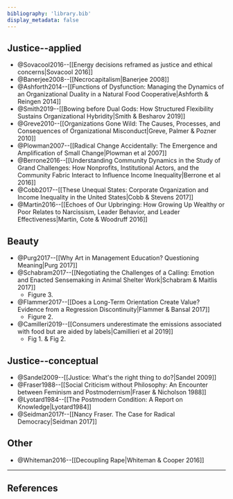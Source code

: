 ```yaml
---
bibliography: 'library.bib'
display_metadata: false
---
```


## Justice--applied

* @Sovacool2016--[[Energy decisions reframed as justice and ethical concerns|Sovacool 2016]]
* @Banerjee2008--[[Necrocapitalism|Banerjee 2008]]
* @Ashforth2014--[[Functions of Dysfunction: Managing the Dynamics of an Organizational Duality in a Natural Food Cooperative|Ashforth & Reingen 2014]]
* @Smith2019--[[Bowing before Dual Gods: How Structured Flexibility Sustains Organizational Hybridity|Smith & Besharov 2019]]
* @Greve2010--[[Organizations Gone Wild: The Causes, Processes, and Consequences of Organizational Misconduct|Greve, Palmer & Pozner 2010]]
* @Plowman2007--[[Radical Change Accidentally: The Emergence and Amplification of Small Change|Plowman et al 2007]]
* @Berrone2016--[[Understanding Community Dynamics in the Study of Grand Challenges: How Nonprofits, Institutional Actors, and the Community Fabric Interact to Influence Income Inequality|Berrone et al 2016]]
* @Cobb2017--[[These Unequal States: Corporate Organization and Income Inequality in the United States|Cobb & Stevens 2017]]
* @Martin2016--[[Echoes of Our Upbringing: How Growing Up Wealthy or Poor Relates to Narcissism, Leader Behavior, and Leader Effectiveness|Martin, Cote & Woodruff 2016]]

## Beauty

* @Purg2017--[[Why Art in Management Education? Questioning Meaning|Purg 2017]]
* @Schabram2017--[[Negotiating the Challenges of a Calling: Emotion and Enacted Sensemaking in Animal Shelter Work|Schabram & Maitlis 2017]]
    * Figure 3.
* @Flammer2017--[[Does a Long-Term Orientation Create Value? Evidence from a Regression Discontinuity|Flammer & Bansal 2017]]
    * Figure 2.
* @Camilleri2019--[[Consumers underestimate the emissions associated with food but are aided by labels|Camillieri et al 2019]]
    * Fig 1. & Fig 2.

## Justice--conceptual

* @Sandel2009--[[Justice: What's the right thing to do?|Sandel 2009]]
* @Fraser1988--[[Social Criticism without Philosophy: An Encounter between Feminism and Postmodernism|Fraser & Nicholson 1988]]
* @Lyotard1984--[[The Postmodern Condition: A Report on Knowledge|Lyotard1984]]
* @Seidman2017f--[[Nancy Fraser. The Case for Radical Democracy|Seidman 2017]]

## Other

* @Whiteman2016--[[Decoupling Rape|Whiteman & Cooper 2016]]

---

## References